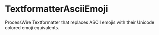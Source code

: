 # TextformatterAsciiEmoji
ProcessWire Textformatter that replaces ASCII emojis with their Unicode colored emoji equivalents.
